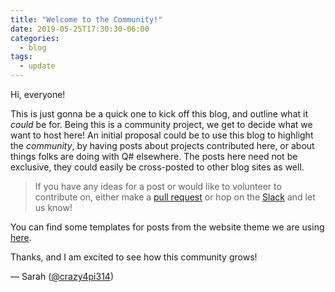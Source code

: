 ```yaml
---
title: "Welcome to the Community!"
date: 2019-05-25T17:30:30-06:00
categories:
  - blog
tags:
  - update
---
```


Hi, everyone!

This is just gonna be a quick one to kick off this blog, and outline what it _could_ be for.
Being this is a community project, we get to decide what we want to host here!
An initial proposal could be to use this blog to highlight the _community_, by having posts about projects contributed here, or about things folks are doing with Q# elsewhere.
The posts here need not be exclusive, they could easily be cross-posted to other blog sites as well.

>If you have any ideas for a post or would like to volunteer to contribute on, either make a [pull request](https://github.com/qsharp-community/qsharp-community.github.io/pulls) or hop on the [Slack](https://join.slack.com/t/qsharp-community/shared_invite/zt-fnsl4u42-u21wdJRzlLF9oAqYTDDtwA) and let us know!

You can find some templates for posts from the website theme we are using [here](https://github.com/mmistakes/mm-github-pages-starter).

Thanks, and I am excited to see how this community grows!

— Sarah ([@crazy4pi314](https://github.com/crazy4pi314))